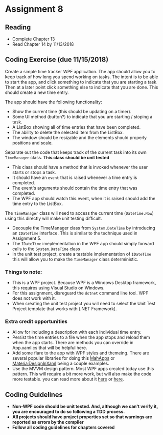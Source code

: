 # Assignment 8

## Reading

* Complete Chapter 13
* Read Chapter 14 by 11/13/2018

## Coding Exercise (due 11/15/2018)

Create a simple time tracker WPF application. The app should allow you to keep track of how long you spend working on tasks. 
The intent is to be able to start the app, and click something to indicate that you are starting a task. Then at a later point click something else to indicate that you are done. This should create a new time entry.

The app should have the following functionality:
* Show the current time (this should be updating on a timer).
* Some UI method (button?) to indicate that you are starting / stoping a task.
* A ListBox showing all of time entries that have been completed.
* The ability to delete the selected item from the ListBox.
* The window should be resizable and the elements should properly positions and scale.

Separate out the code that keeps track of the current task into its own `TimeManager` class. **This class should be unit tested**
* This class should have a method that is invoked whenever the user starts or stops a task.
* It should have an `event` that is raised whenever a time entry is completed.
* The event's arguments should contain the time entry that was completed.
* The WPF app should watch this event, when it is raised should add the time entry to the ListBox.

The `TimeManager` class will need to access the current time (`DateTime.Now`) using this directly will make unit testing difficult.
* Decouple the TimeManager class from `System.DateTime` by introducing an `IDateTime` interface. This is similar to the technique used in Assignment 5.
* The `IDateTime` imeplementation in the WPF app should simply forward calls to the `System.DateTime` class
* In the unit test project, create a testable implementation of `IDateTime` this will allow you to make the `TimeManager` class deterministic.

### Things to note:
* This is a WPF project. Because WPF is a Windows Desktop framework, this requires using Visual Studio on Windows.
* For this assignment, disreguard the `dotnet` command line tool. WPF does not work with it.
* When creating the unit test project you will need to select the Unit Test Project template that works with (.NET Framework).

### Extra credit opportunities
* Allow for including a description with each individual time entry.
* Persist the time entries to a file when the app stops and reload them when the app starts. There are methods you can override in App.xaml.cs that will be helpful here.
* Add some flare to the app with WPF styles and themeing. There are several popular libraries for doing this [MahApps](https://mahapps.com/) or [MaterialDesignInXaml](http://materialdesigninxaml.net/) being a couple examples.
* Use the MVVM design pattern. Most WPF apps created today use this pattern. This will require a bit more work, but will also make the code more testable. you can read more about it [here](https://intellitect.com/getting-started-model-view-viewmodel-mvvm-pattern-using-windows-presentation-framework-wpf/) or [here](http://www.learnmvvm.com/).

## Coding Guidelines

* **Non-WPF code should be unit tested.  And, although we can't verify it, you are encouraged to do so following a TDD process.**
* **All projects should have project properties set so that warnings are reported as errors by the compiler**
* **Follow all coding guidelines for chapters covered**

